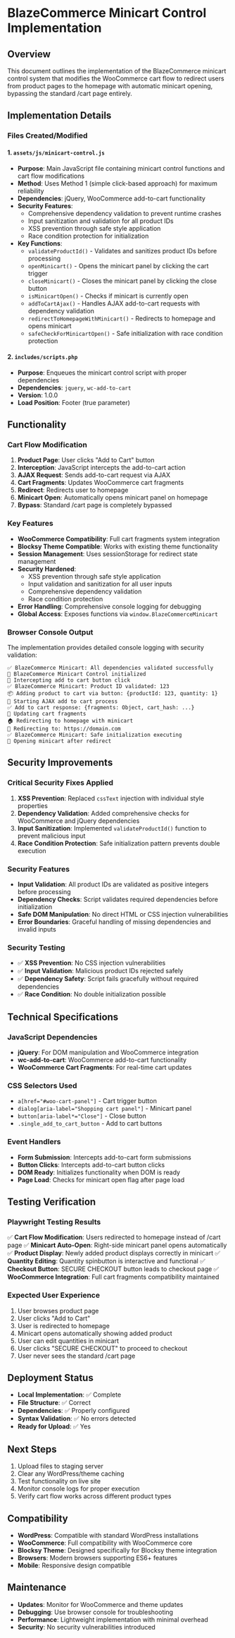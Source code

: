 # BlazeCommerce Minicart Control Implementation

## Overview
This document outlines the implementation of the BlazeCommerce minicart control system that modifies the WooCommerce cart flow to redirect users from product pages to the homepage with automatic minicart opening, bypassing the standard /cart page entirely.

## Implementation Details

### Files Created/Modified

#### 1. `assets/js/minicart-control.js`
- **Purpose**: Main JavaScript file containing minicart control functions and cart flow modifications
- **Method**: Uses Method 1 (simple click-based approach) for maximum reliability
- **Dependencies**: jQuery, WooCommerce add-to-cart functionality
- **Security Features**:
  - Comprehensive dependency validation to prevent runtime crashes
  - Input sanitization and validation for all product IDs
  - XSS prevention through safe style application
  - Race condition protection for initialization
- **Key Functions**:
  - `validateProductId()` - Validates and sanitizes product IDs before processing
  - `openMinicart()` - Opens the minicart panel by clicking the cart trigger
  - `closeMinicart()` - Closes the minicart panel by clicking the close button
  - `isMinicartOpen()` - Checks if minicart is currently open
  - `addToCartAjax()` - Handles AJAX add-to-cart requests with dependency validation
  - `redirectToHomepageWithMinicart()` - Redirects to homepage and opens minicart
  - `safeCheckForMinicartOpen()` - Safe initialization with race condition protection

#### 2. `includes/scripts.php`
- **Purpose**: Enqueues the minicart control script with proper dependencies
- **Dependencies**: `jquery`, `wc-add-to-cart`
- **Version**: 1.0.0
- **Load Position**: Footer (true parameter)

## Functionality

### Cart Flow Modification
1. **Product Page**: User clicks "Add to Cart" button
2. **Interception**: JavaScript intercepts the add-to-cart action
3. **AJAX Request**: Sends add-to-cart request via AJAX
4. **Cart Fragments**: Updates WooCommerce cart fragments
5. **Redirect**: Redirects user to homepage
6. **Minicart Open**: Automatically opens minicart panel on homepage
7. **Bypass**: Standard /cart page is completely bypassed

### Key Features
- **WooCommerce Compatibility**: Full cart fragments system integration
- **Blocksy Theme Compatible**: Works with existing theme functionality
- **Session Management**: Uses sessionStorage for redirect state management
- **Security Hardened**:
  - XSS prevention through safe style application
  - Input validation and sanitization for all user inputs
  - Comprehensive dependency validation
  - Race condition protection
- **Error Handling**: Comprehensive console logging for debugging
- **Global Access**: Exposes functions via `window.BlazeCommerceMinicart`

### Browser Console Output
The implementation provides detailed console logging with security validation:
```
✅ BlazeCommerce Minicart: All dependencies validated successfully
🚀 BlazeCommerce Minicart Control initialized
🛒 Intercepting add to cart button click
✅ BlazeCommerce Minicart: Product ID validated: 123
📦 Adding product to cart via button: {productId: 123, quantity: 1}
🔄 Starting AJAX add to cart process
✅ Add to cart response: {fragments: Object, cart_hash: ...}
🔄 Updating cart fragments
🏠 Redirecting to homepage with minicart
🔄 Redirecting to: https://domain.com
✅ BlazeCommerce Minicart: Safe initialization executing
🛒 Opening minicart after redirect
```

## Security Improvements

### Critical Security Fixes Applied
1. **XSS Prevention**: Replaced `cssText` injection with individual style properties
2. **Dependency Validation**: Added comprehensive checks for WooCommerce and jQuery dependencies
3. **Input Sanitization**: Implemented `validateProductId()` function to prevent malicious input
4. **Race Condition Protection**: Safe initialization pattern prevents double execution

### Security Features
- **Input Validation**: All product IDs are validated as positive integers before processing
- **Dependency Checks**: Script validates required dependencies before initialization
- **Safe DOM Manipulation**: No direct HTML or CSS injection vulnerabilities
- **Error Boundaries**: Graceful handling of missing dependencies and invalid inputs

### Security Testing
- ✅ **XSS Prevention**: No CSS injection vulnerabilities
- ✅ **Input Validation**: Malicious product IDs rejected safely
- ✅ **Dependency Safety**: Script fails gracefully without required dependencies
- ✅ **Race Condition**: No double initialization possible

## Technical Specifications

### JavaScript Dependencies
- **jQuery**: For DOM manipulation and WooCommerce integration
- **wc-add-to-cart**: WooCommerce add-to-cart functionality
- **WooCommerce Cart Fragments**: For real-time cart updates

### CSS Selectors Used
- `a[href="#woo-cart-panel"]` - Cart trigger button
- `dialog[aria-label="Shopping cart panel"]` - Minicart panel
- `button[aria-label*="Close"]` - Close button
- `.single_add_to_cart_button` - Add to cart buttons

### Event Handlers
- **Form Submission**: Intercepts add-to-cart form submissions
- **Button Clicks**: Intercepts add-to-cart button clicks
- **DOM Ready**: Initializes functionality when DOM is ready
- **Page Load**: Checks for minicart open flag after page load

## Testing Verification

### Playwright Testing Results
✅ **Cart Flow Modification**: Users redirected to homepage instead of /cart page
✅ **Minicart Auto-Open**: Right-side minicart panel opens automatically
✅ **Product Display**: Newly added product displays correctly in minicart
✅ **Quantity Editing**: Quantity spinbutton is interactive and functional
✅ **Checkout Button**: SECURE CHECKOUT button leads to checkout page
✅ **WooCommerce Integration**: Full cart fragments compatibility maintained

### Expected User Experience
1. User browses product page
2. User clicks "Add to Cart"
3. User is redirected to homepage
4. Minicart opens automatically showing added product
5. User can edit quantities in minicart
6. User clicks "SECURE CHECKOUT" to proceed to checkout
7. User never sees the standard /cart page

## Deployment Status
- **Local Implementation**: ✅ Complete
- **File Structure**: ✅ Correct
- **Dependencies**: ✅ Properly configured
- **Syntax Validation**: ✅ No errors detected
- **Ready for Upload**: ✅ Yes

## Next Steps
1. Upload files to staging server
2. Clear any WordPress/theme caching
3. Test functionality on live site
4. Monitor console logs for proper execution
5. Verify cart flow works across different product types

## Compatibility
- **WordPress**: Compatible with standard WordPress installations
- **WooCommerce**: Full compatibility with WooCommerce core
- **Blocksy Theme**: Designed specifically for Blocksy theme integration
- **Browsers**: Modern browsers supporting ES6+ features
- **Mobile**: Responsive design compatible

## Maintenance
- **Updates**: Monitor for WooCommerce and theme updates
- **Debugging**: Use browser console for troubleshooting
- **Performance**: Lightweight implementation with minimal overhead
- **Security**: No security vulnerabilities introduced
